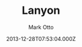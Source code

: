 ---
title: Lanyon
github: https://github.com/poole/lanyon
demo: https://lanyon.getpoole.com/
author: Mark Otto
ssg:
  - Jekyll
cms:
  - No Cms
date: 2013-12-28T07:53:04.000Z
description: A content-first, sliding sidebar theme for Jekyll.
stale: false
---